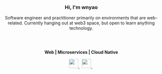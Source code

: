<div align="center">
   <h3>Hi, I'm wnyao </h3>
</div>

<div align="center">
  <p>
    Software engineer and practitioner primarily on environments that are web-related. Currently hanging out at web3 space, but open to learn anything technology.
  </p>
</div>

<br/>
<br/>
 
<p align="center">
  <b> Web | Microservices | Cloud Native </b>
</p>

<p align="center">
  <a href="https://www.linkedin.com/in/wenyaok">
    <img height="30" src="https://icons.iconarchive.com/icons/danleech/simple/512/linkedin-icon.png">
  </a>
  &nbsp;
  <a href="https://www.behance.net/wnyao">
    <img height="30" src="https://icons.iconarchive.com/icons/danleech/simple/512/behance-icon.png">
  </a>
  &nbsp;
</p>

<br />
